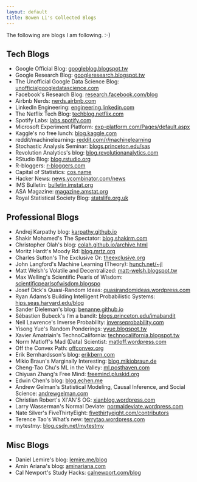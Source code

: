 ```yaml
---
layout: default
title: Bowen Li's Collected Blogs
---
```


The following are blogs I am following. :-)

## Tech Blogs
- Google Official Blog:
[googleblog.blogspot.tw](https://googleblog.blogspot.tw)		
- Google Research Blog:
[googleresearch.blogspot.tw](https://googleresearch.blogspot.tw)
- The Unofficial Google Data Science Blog:
[unofficialgoogledatascience.com](https://unofficialgoogledatascience.com)
- Facebook's Research Blog:
[research.facebook.com/blog](https://research.facebook.com/blog)
- Airbnb Nerds:
[nerds.airbnb.com](https://nerds.airbnb.com)
- LinkedIn Engineering:
[engineering.linkedin.com](https://engineering.linkedin.com)
- The Netflix Tech Blog:
[techblog.netflix.com](https://techblog.netflix.com)
- Spotify Labs:
[labs.spotify.com](https://labs.spotify.com)
- Microsoft Experiment Platform:
[exp-platform.com/Pages/default.aspx](https://exp-platform.com/Pages/default.aspx)
- Kaggle's no free lunch:
[blog.kaggle.com](https://blog.kaggle.com)
- reddit/machinelearning:
[reddit.com/r/machinelearning](https://reddit.com/r/machinelearning)
- Stochastic Analysis Seminar:
[blogs.princeton.edu/sas](https://blogs.princeton.edu/sas)
- Revolution Analytics's blog:
[blog.revolutionanalytics.com](https://blog.revolutionanalytics.com)
- RStudio Blog:
[blog.rstudio.org](https://blog.rstudio.org)
- R-bloggers:
[r-bloggers.com](https://r-bloggers.com)
- Capital of Statistics:
[cos.name](https://cos.name)
- Hacker News:
[news.ycombinator.com/news](https://news.ycombinator.com/news)
- IMS Bulletin:
[bulletin.imstat.org](https://bulletin.imstat.org)
- ASA Magazine:
[magazine.amstat.org](https://magazine.amstat.org)
- Royal Statistical Society Blog:
[statslife.org.uk](https://statslife.org.uk)

## Professional Blogs
- Andrej Karpathy blog:
[karpathy.github.io](https://karpathy.github.io)
- Shakir Mohamed's The Spectator:
[blog.shakirm.com](https://blog.shakirm.com)
- Christopher Olah's blog:
[colah.github.io/archive.html](https://colah.github.io/archive.html)
- Moritz Hardt's Moody Rd:
[blog.mrtz.org](https://blog.mrtz.org)
- Charles Sutton's The Exclusive Or:
[theexclusive.org](https://theexclusive.org)
- John Langford's Machine Learning (Theory):
[hunch.net/~jl](https://hunch.net/~jl)
- Matt Welsh's Volatile and Decentralized:
[matt-welsh.blogspot.tw](https://matt-welsh.blogspot.tw)
- Max Welling's Scientific Pearls of Wisdom:
[scientificpearlsofwisdom.blogspo](https://scientificpearlsofwisdom.blogspo)
- Josef Dick's Quasi-Random Ideas:
[quasirandomideas.wordpress.com](https://quasirandomideas.wordpress.com)
- Ryan Adams’s Building Intelligent Probabilistic Systems:
[hips.seas.harvard.edu/blog](https://hips.seas.harvard.edu/blog)
- Sander Dieleman's blog:
[benanne.github.io](https://benanne.github.io)
- Sébastien Bubeck's I’m a bandit:
[blogs.princeton.edu/imabandit](https://blogs.princeton.edu/imabandit)	
- Neil Lawrence's Inverse Probability:
[inverseprobability.com](https://inverseprobability.com)
- Yisong Yue's Random Ponderings:
[yyue.blogspot.tw](https://yyue.blogspot.tw)	
- Xavier Amatriain's TechnoCalifornia:
[technocalifornia.blogspot.tw](https://technocalifornia.blogspot.tw)
- Norm Matloff's Mad (Data) Scientist:
[matloff.wordpress.com](https://matloff.wordpress.com)
- Off the Convex Path:
[offconvex.org](https://offconvex.org)
- Erik Bernhardsson's blog:
[erikbern.com](https://erikbern.com)
- Mikio Braun's Marginally Interesting:
[blog.mikiobraun.de](https://blog.mikiobraun.de)
- Cheng-Tao Chu's ML in the Valley:
[ml.posthaven.com](https://ml.posthaven.com)
- Chiyuan Zhang's Free Mind:
[freemind.pluskid.org](https://freemind.pluskid.org)
- Edwin Chen's blog:
[blog.echen.me](https://blog.echen.me)
- Andrew Gelman's Statistical Modeling, Causal Inference, and Social Science:
[andrewgelman.com](https://andrewgelman.com)
- Christian Robert's XI'AN'S OG:
[xianblog.wordpress.com](https://xianblog.wordpress.com)
- Larry Wasserman's Normal Deviate:
[normaldeviate.wordpress.com](https://normaldeviate.wordpress.com)
- Nate Silver's FiveThirtyEight:
[fivethirtyeight.com/contributors](https://fivethirtyeight.com/contributors)
- Terence Tao's What’s new:
[terrytao.wordpress.com](https://terrytao.wordpress.com)
- mytestmy:
[blog.csdn.net/mytestmy](https://blog.csdn.net/mytestmy)

## Misc Blogs
- Daniel Lemire's blog:
[lemire.me/blog](https://lemire.me/blog)
- Amin Ariana's blog:
[aminariana.com](https://aminariana.com)
- Cal Newport's Study Hacks:
[calnewport.com/blog](https://calnewport.com/blog)

